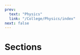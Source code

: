 ```yaml
---
prev:
  text: "Physics"
  link: "/College/Physics/index"
next: false
---
```


# Sections

  <!-- - [Section One](SectionOne.md) -->
  <!-- - [Section Two](SectionTwo.md) -->
  <!-- - [Section Three](SectionThree.md) -->
